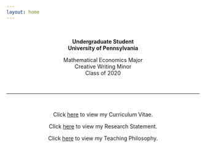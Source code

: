 ```yaml
---
layout: home
---
```


&nbsp;

<p style="text-align: center;"> <b>Undergraduate Student <br>
University of Pennsylvania</b> </p>

<p style="text-align: center;"> Mathematical Economics Major <br>
Creative Writing Minor <br>
Class of 2020 </p>

&nbsp;

---

&nbsp;

<p style="text-align: center;"> Click <a class="page-link" href="/assets/KattaOmkar_CV.pdf">here</a> to view my Curriculum Vitae. </p>
<p style="text-align: center;"> Click <a class="page-link" href="/assets/KattaOmkar_ResearchStatement.pdf">here</a> to view my Research Statement. </p>
<p style="text-align: center;"> Click <a class="page-link" href="/assets/KattaOmkar_TeachingPhilosophy.pdf">here</a> to view my Teaching Philosophy. </p>
